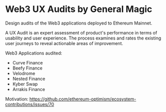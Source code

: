 # Web3 UX Audits by General Magic
Design audits of the Web3 applications deployed to Ethereum Mainnet.

A UX Audit is an expert assessment of product's performance in terms of usability and user experience. The process examines and rates the existing user journeys to reveal actionable areas of improvement.

Web3 Applications audited:

- Curve Finance
- Beefy Finance
- Velodrome
- Nested Finance
- Kyber Swap
- Arrakis Finance

Motivation: https://github.com/ethereum-optimism/ecosystem-contributions/issues/70
